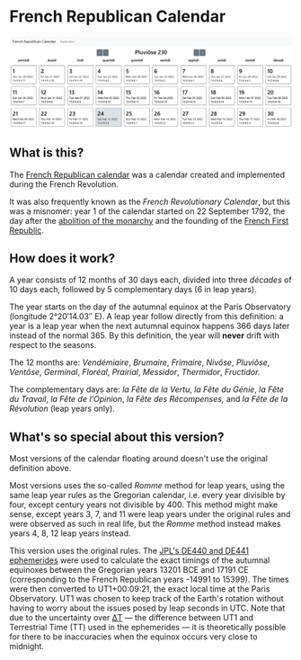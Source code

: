# French Republican Calendar

![demo](demo.png)

## What is this?

The [French Republican calendar][0] was a calendar created and implemented
during the French Revolution.

It was also frequently known as the *French Revolutionary Calendar*, but this
was a misnomer: year 1 of the calendar started on 22 September 1792, the day
after the [abolition of the monarchy][1] and the founding of the [French
First Republic][2].

## How does it work?

A year consists of 12 months of 30 days each, divided into three *décades* of
10 days each, followed by 5 complementary days (6 in leap years).

The year starts on the day of the autumnal equinox at the Paris Observatory
(longitude 2°20′14.03″ E). A leap year follow directly from this definition:
a year is a leap year when the next autumnal equinox happens 366 days later
instead of the normal 365. By this definition, the year will **never** drift
with respect to the seasons.

The 12 months are: *Vendémiaire*, *Brumaire*, *Frimaire*, *Nivôse*,
*Pluviôse*, *Ventôse*, *Germinal*, *Floréal*, *Prairial*, *Messidor*,
*Thermidor*, *Fructidor.*

The complementary days are: *la Fête de la Vertu*, *la Fête du Génie*,
*la Fête du Travail*, *la Fête de l'Opinion*, *la Fête des Récompenses,*
and *la Fête de la Révolution* (leap years only).

## What's so special about this version?

Most versions of the calendar floating around doesn't use the original
definition above.

Most versions uses the so-called *Romme* method for leap years, using the
same leap year rules as the Gregorian calendar, i.e. every year divisible
by four, except century years not divisible by 400. This method might make
sense, except years 3, 7, and 11 were leap years under the original rules
and were observed as such in real life, but the *Romme* method instead makes
years 4, 8, 12 leap years instead.

This version uses the original rules. The [JPL's DE440 and DE441
ephemerides][3] were used to calculate the exact timings of the autumnal
equinoxes between the Gregorian years 13201 BCE and 17191 CE (corresponding
to the French Republican years -14991 to 15399). The times were then converted
to UT1+00:09:21, the exact local time at the Paris Observatory. UT1 was chosen
to keep track of the Earth's rotation without having to worry about the issues
posed by leap seconds in UTC. Note that due to the uncertainty over [ΔT][4] —
the difference between UT1 and Terrestrial Time (TT) used in the ephemerides —
it is theoretically possible for there to be inaccuracies when the equinox
occurs very close to midnight.

[0]: https://en.wikipedia.org/wiki/French_Republican_calendar
[1]: https://en.wikipedia.org/wiki/Proclamation_of_the_abolition_of_the_monarchy
[2]: https://en.wikipedia.org/wiki/French_First_Republic
[3]: https://ssd.jpl.nasa.gov/planets/eph_export.html
[4]: https://en.wikipedia.org/wiki/%CE%94T_(timekeeping)

